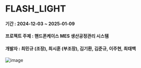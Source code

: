 # FLASH_LIGHT


#### 기간 : 2024-12-03 ~ 2025-01-09


#### 프로젝트 주제 : 핸드폰케이스 MES 생산공정관리 시스템


#### 개발자 : 최민규 (조장), 최시훈 (부조장), 김기환, 김준규, 이주현, 최태백

![image](https://github.com/user-attachments/assets/b782b070-89b8-45fb-9e2d-25345e14ff16)
